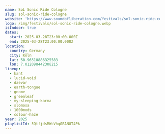 ```yaml
---
name: SoL Sonic Ride Cologne
slug: sol-sonic-ride-cologne
website: 'https://www.soundofliberation.com/festivals/sol-sonic-ride-cologne'
logo: /img/festivals/sol-sonic-ride-cologne.webp
isIndoor: true
dates:
  start: 2025-03-28T23:00:00.000Z
  end: 2025-03-28T23:00:00.000Z
location:
  country: Germany
  city: Köln
  lat: 50.96510886325583
  lon: 7.012098442308215
lineup:
  - kant
  - lucid-void
  - daevar
  - earth-tongue
  - gnome
  - greenleaf
  - my-sleeping-karma
  - slomosa
  - 1000mods
  - colour-haze
year: 2025
playlistId: 5QtfjdsMWcVhqGEANUT4Pk
---
```



